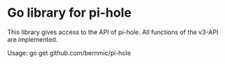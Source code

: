 # Go library for pi-hole

This library gives access to the API of pi-hole. All functions of the v3-API are implemented.

Usage: go get github.com/bernmic/pi-hole
